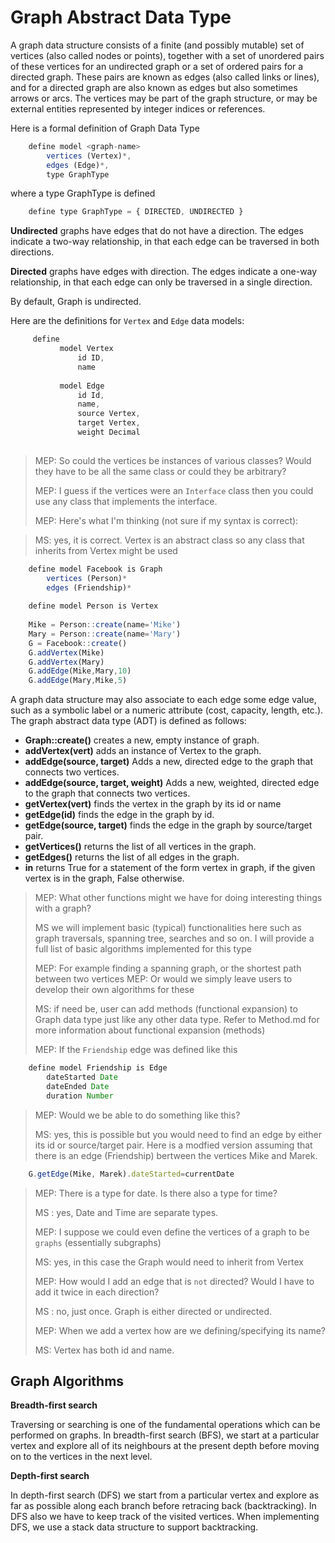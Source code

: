 # Graph Abstract Data Type

A graph data structure consists of a finite (and possibly mutable) set of vertices (also called nodes or points), together with a set of unordered pairs of these vertices for an undirected graph or a set of ordered pairs for a directed graph. These pairs are known as edges (also called links or lines), and for a directed graph are also known as edges but also sometimes arrows or arcs. The vertices may be part of the graph structure, or may be external entities represented by integer indices or references.

Here is a formal definition of Graph Data Type 

```js
    define model <graph-name> 
        vertices (Vertex)*,
        edges (Edge)*,
        type GraphType
```

where a type GraphType is defined 

```js
    define type GraphType = { DIRECTED, UNDIRECTED }
```

**Undirected** graphs have edges that do not have a direction. The edges indicate a two-way relationship, in that each edge can be traversed in both directions. 

**Directed** graphs have edges with direction. The edges indicate a one-way relationship, in that each edge can only be traversed in a single direction.

By default, Graph is undirected.

Here are the definitions for `Vertex` and `Edge` data models:

```js
     define 
           model Vertex 
               id ID,
               name
               
           model Edge
               id Id,
               name,
               source Vertex, 
               target Vertex,
               weight Decimal
               
```


>MEP: So could the vertices be instances of various classes? Would they have to be all the same class or could they be arbitrary?
>
>MEP: I guess if the vertices were an `Interface` class then you could use any class that implements the interface.
>
>MEP: Here's what I'm thinking (not sure if my syntax is correct):

>MS: yes, it is correct. Vertex is an abstract class so any class that inherits from Vertex might be used
```js
    define model Facebook is Graph
        vertices (Person)*
        edges (Friendship)*
        
    define model Person is Vertex        
        
    Mike = Person::create(name='Mike')  
    Mary = Person::create(name='Mary') 
    G = Facebook::create()
    G.addVertex(Mike)
    G.addVertex(Mary)
    G.addEdge(Mike,Mary,10)
    G.addEdge(Mary,Mike,5)
```
A graph data structure may also associate to each edge some edge value, such as a symbolic label or a numeric attribute (cost, capacity, length, etc.).
The graph abstract data type (ADT) is defined as follows:

- **Graph::create()** creates a new, empty instance of graph.
- **addVertex(vert)** adds an instance of Vertex to the graph.
- **addEdge(source, target)** Adds a new, directed edge to the graph that connects two vertices.
- **addEdge(source, target, weight)** Adds a new, weighted, directed edge to the graph that connects two vertices.
- **getVertex(vert)** finds the vertex in the graph by its id or name
- **getEdge(id)** finds the edge in the graph by id.
- **getEdge(source, target)** finds the edge in the graph by source/target pair.
- **getVertices()** returns the list of all vertices in the graph.
- **getEdges()** returns the list of all edges in the graph.
- **in** returns True for a statement of the form vertex in graph, if the given vertex is in the graph, False otherwise.

>MEP: What other functions might we have for doing interesting things with a graph?
>
>MS we will implement basic (typical) functionalities here such as graph traversals, spanning tree, searches and so on. I will provide a full list of basic algorithms implemented for this type
>
>MEP: For example finding a spanning graph, or the shortest path between two vertices
>MEP: Or would we simply leave users to develop their own algorithms for these
>
>MS: if need be, user can add methods (functional expansion) to Graph data type just like any other data type. Refer to Method.md for more information about functional expansion (methods)
>
>MEP: If the `Friendship` edge was defined like this
```js
    define model Friendship is Edge
        dateStarted Date
        dateEnded Date
        duration Number
```

>MEP: Would we be able to do something like this?
>
>MS: yes, this is possible but you would need to find an edge by either its id or source/target pair. Here is a modfied version assuming that there is an edge (Friendship) bertween the vertices Mike and Marek.
>


```js
    G.getEdge(Mike, Marek).dateStarted=currentDate
```

>MEP: There is a type for date. Is there also a type for time?
>
>MS : yes, Date and Time are separate types.
>
>MEP: I suppose we could even define the vertices of a graph to be `graphs` (essentially subgraphs)
>
>MS: yes, in this case the Graph would need to inherit from Vertex
>
>MEP: How would I add an edge that is `not` directed? Would I have to add it twice in each direction?
>
>MS : no, just once. Graph is either directed or undirected.
>
>MEP: When we add a vertex how are we defining/specifying its name?
>
>MS: Vertex has both id and name.

## Graph Algorithms

 **Breadth-first search**
 
 
Traversing or searching is one of the fundamental operations which can be performed on graphs. In breadth-first search (BFS), we start at a particular vertex and explore all of its neighbours at the present depth before moving on to the vertices in the next level.

**Depth-first search**

In depth-first search (DFS) we start from a particular vertex and explore as far as possible along each branch before retracing back (backtracking). In DFS also we have to keep track of the visited vertices. When implementing DFS, we use a stack data structure to support backtracking.

